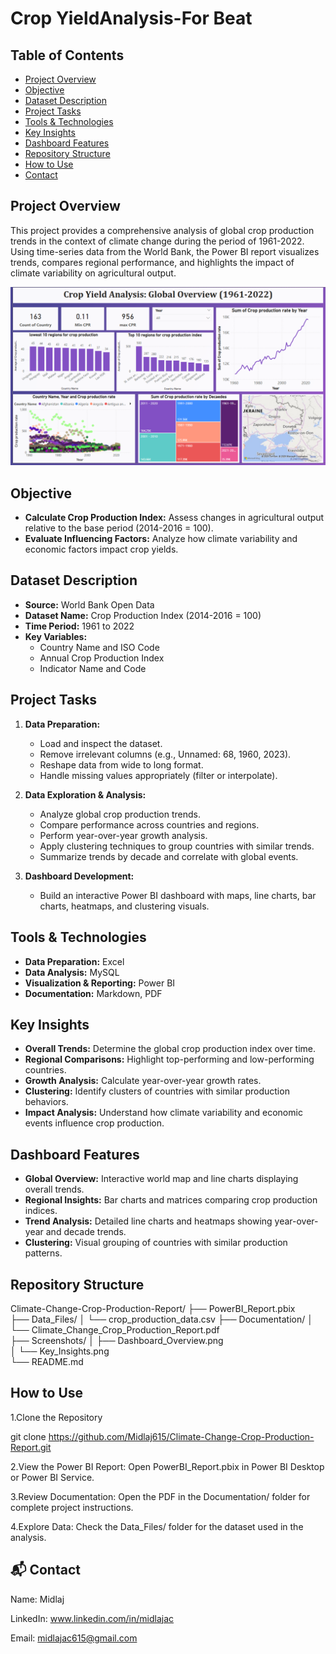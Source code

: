 # Crop YieldAnalysis-For Beat

## Table of Contents
- [Project Overview](#project-overview)
- [Objective](#objective)
- [Dataset Description](#dataset-description)
- [Project Tasks](#project-tasks)
- [Tools & Technologies](#tools--technologies)
- [Key Insights](#key-insights)
- [Dashboard Features](#dashboard-features)
- [Repository Structure](#repository-structure)
- [How to Use](#how-to-use)
- [Contact](#contact)


## Project Overview
This project provides a comprehensive analysis of global crop production trends in the context of climate change during the period of 1961-2022. Using time-series data from the World Bank, the Power BI report visualizes trends, compares regional performance, and highlights the impact of climate variability on agricultural output.


![Beat Project Screenshot](beat%20project.png.png)


## Objective
- **Calculate Crop Production Index:** Assess changes in agricultural output relative to the base period (2014-2016 = 100).
- **Evaluate Influencing Factors:** Analyze how climate variability and economic factors impact crop yields.

## Dataset Description
- **Source:** World Bank Open Data
- **Dataset Name:** Crop Production Index (2014-2016 = 100)
- **Time Period:** 1961 to 2022
- **Key Variables:**  
  - Country Name and ISO Code  
  - Annual Crop Production Index  
  - Indicator Name and Code


## Project Tasks
1. **Data Preparation:**
   - Load and inspect the dataset.
   - Remove irrelevant columns (e.g., Unnamed: 68, 1960, 2023).
   - Reshape data from wide to long format.
   - Handle missing values appropriately (filter or interpolate).

2. **Data Exploration & Analysis:**
   - Analyze global crop production trends.
   - Compare performance across countries and regions.
   - Perform year-over-year growth analysis.
   - Apply clustering techniques to group countries with similar trends.
   - Summarize trends by decade and correlate with global events.

3. **Dashboard Development:**
   - Build an interactive Power BI dashboard with maps, line charts, bar charts, heatmaps, and clustering visuals.

## Tools & Technologies
- **Data Preparation:** Excel
- **Data Analysis:** MySQL
- **Visualization & Reporting:** Power BI
- **Documentation:** Markdown, PDF


## Key Insights
- **Overall Trends:** Determine the global crop production index over time.
- **Regional Comparisons:** Highlight top-performing and low-performing countries.
- **Growth Analysis:** Calculate year-over-year growth rates.
- **Clustering:** Identify clusters of countries with similar production behaviors.
- **Impact Analysis:** Understand how climate variability and economic events influence crop production.


## Dashboard Features
- **Global Overview:** Interactive world map and line charts displaying overall trends.
- **Regional Insights:** Bar charts and matrices comparing crop production indices.
- **Trend Analysis:** Detailed line charts and heatmaps showing year-over-year and decade trends.
- **Clustering:** Visual grouping of countries with similar production patterns.

## Repository Structure
Climate-Change-Crop-Production-Report/
├── PowerBI_Report.pbix       
├── Data_Files/
│   └── crop_production_data.csv 
├── Documentation/
│   └── Climate_Change_Crop_Production_Report.pdf  
├── Screenshots/
│   ├── Dashboard_Overview.png  
│   └── Key_Insights.png         
└── README.md     


## How to Use
1.Clone the Repository
   
   git clone https://github.com/Midlaj615/Climate-Change-Crop-Production-Report.git

2.View the Power BI Report:
   Open PowerBI_Report.pbix in Power BI Desktop or Power BI Service.

3.Review Documentation:
   Open the PDF in the Documentation/ folder for complete project instructions.

4.Explore Data:
   Check the Data_Files/ folder for the dataset used in the analysis.

## 📬 **Contact**
Name: Midlaj

LinkedIn: www.linkedin.com/in/midlajac

Email: midlajac615@gmail.com
